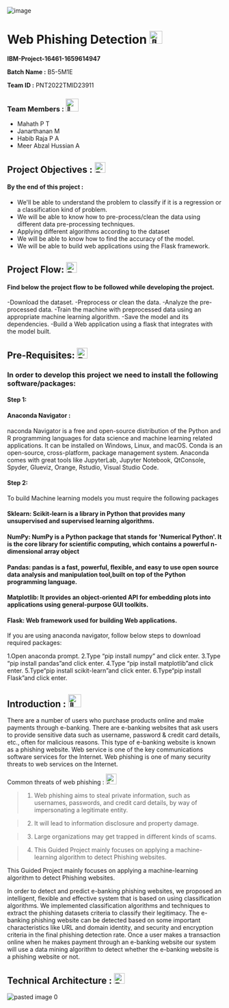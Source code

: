 ![image](https://user-images.githubusercontent.com/107305086/199452797-33a9c022-c5fe-4bf4-a09c-e5247b3866e9.png)
# Web Phishing Detection <picture> <picture><img src="https://fonts.gstatic.com/s/e/notoemoji/latest/1f44b_1f3fc/512.gif" alt="👋" width="30" height="30"></picture>
**IBM-Project-16461-1659614947**

**Batch Name :** B5-5M1E
   
**Team ID :** PNT2022TMID23911
### Team Members :  <picture><img src="https://i.pinimg.com/originals/0e/3e/e5/0e3ee551876e1ad2a39f89e4adf9168a.gif" alt="🤗" width="30" height="30"></picture>
   
  - Mahath P T
  - Janarthanan M 
  - Habib Raja P A 
  - Meer Abzal Hussian A 
  
  ## Project Objectives : <img src="https://raw.githubusercontent.com/Tarikul-Islam-Anik/Animated-Fluent-Emojis/master/Emojis/Smilies/Bomb.png" alt="Bomb" width="25" height="25" />

 #### By the end of this project :
 - We'll  be able to understand the problem to classify if it is a regression or a    classification kind of problem.
- We will be able to know how to pre-process/clean the data using different data pre-processing techniques.
 - Applying different algorithms according to the dataset
 - We will be able to know how to find the accuracy of the model.
- We will be able to build web applications using the Flask framework.

## Project Flow: <img src="https://raw.githubusercontent.com/Tarikul-Islam-Anik/Animated-Fluent-Emojis/master/Emojis/Smilies/Bomb.png" alt="Bomb" width="25" height="25" />

#### Find below the project flow to be followed while developing the project.
-Download the dataset.
-Preprocess or clean the data.
-Analyze the pre-processed data.
-Train the machine with preprocessed data using an appropriate machine learning algorithm.
-Save the model and its dependencies.
-Build a Web application using a flask that integrates with the model built.

## Pre-Requisites: <img src="https://raw.githubusercontent.com/Tarikul-Islam-Anik/Animated-Fluent-Emojis/master/Emojis/Smilies/Bomb.png" alt="Bomb" width="25" height="25" />

### In order to develop this project we need to install the following software/packages:
#### Step 1:
#### Anaconda Navigator :
naconda Navigator is a free and open-source distribution of the Python and R programming languages for data science and machine learning related applications. It can be installed on Windows, Linux, and macOS. Conda is an open-source, cross-platform,  package management system. Anaconda comes with great tools like JupyterLab, Jupyter Notebook, QtConsole, Spyder, Glueviz, Orange, Rstudio, Visual Studio Code.

#### Step 2:
To build Machine learning models you must require the following packages
#### Sklearn: Scikit-learn is a library in Python that provides many unsupervised and supervised learning algorithms.
#### NumPy: NumPy is a Python package that stands for 'Numerical Python'. It is the core library for scientific computing, which contains a powerful n-dimensional array object  
#### Pandas: pandas is a fast, powerful, flexible, and easy to use open source data analysis and manipulation tool,built on top of the Python programming language.
#### Matplotlib: It provides an object-oriented API for embedding plots into applications using general-purpose GUI toolkits.
#### Flask: Web framework used for building Web applications.

If you are using anaconda navigator, follow below steps to download required packages:

1.Open anaconda prompt.
2.Type “pip install numpy” and click enter.
3.Type “pip install pandas”and click enter.
4.Type “pip install matplotlib”and click enter.
5.Type“pip install scikit-learn”and click enter.
6.Type“pip install Flask”and click enter.

## Introduction : <picture> <img src="https://fonts.gstatic.com/s/e/notoemoji/latest/1f38a/512.gif" alt="🎊" width="30" height="30"></picture>
There are a number of users who purchase products online and make payments through e-banking. There are e-banking websites that ask users to provide sensitive data such as username, password & credit card details, etc., often for malicious reasons. This type of e-banking website is known as a phishing website. Web service is one of the key communications software services for the Internet. Web phishing is one of many security threats to web services on the Internet. 

Common threats of web phishing : <img src="https://raw.githubusercontent.com/Tarikul-Islam-Anik/Animated-Fluent-Emojis/master/Emojis/Smilies/Exploding%20Head.png" alt="Exploding Head" width="25" height="25" /> 

>1.  Web phishing aims to steal private information, such as usernames, passwords, and credit card    details, by way of impersonating a legitimate entity.

>2.  It will lead to information disclosure and property damage.

>3.  Large organizations may get trapped in different kinds of scams.

>4.  This Guided Project mainly focuses on applying a machine-learning algorithm to detect Phishing websites.

This Guided Project mainly focuses on applying a machine-learning algorithm to detect Phishing websites.

In order to detect and predict e-banking phishing websites, we proposed an intelligent, flexible and effective system that is based on using classification algorithms.  We implemented classification algorithms and techniques to extract the phishing datasets criteria to classify their legitimacy. The e-banking phishing website can be detected based on some important characteristics like URL and domain identity, and security and encryption criteria in the final phishing detection rate. Once a user makes a transaction online when he makes payment through an e-banking website our system will use a data mining algorithm to detect whether the e-banking website is a phishing website or not.

 ## Technical Architecture : <img src="https://raw.githubusercontent.com/Tarikul-Islam-Anik/Animated-Fluent-Emojis/master/Emojis/Travel%20and%20places/Brick.png" alt="Brick" width="25" height="25" />
  ![pasted image 0](https://user-images.githubusercontent.com/62200224/191585875-9db35871-72b5-476e-ac9b-3795cf3778de.png)

